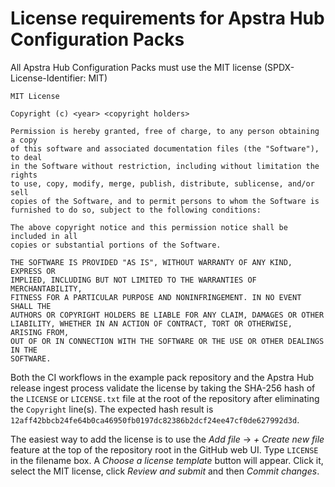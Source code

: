 # License requirements for Apstra Hub Configuration Packs

All Apstra Hub Configuration Packs must use the MIT license (SPDX-License-Identifier: MIT)

```
MIT License

Copyright (c) <year> <copyright holders>

Permission is hereby granted, free of charge, to any person obtaining a copy
of this software and associated documentation files (the "Software"), to deal
in the Software without restriction, including without limitation the rights
to use, copy, modify, merge, publish, distribute, sublicense, and/or sell
copies of the Software, and to permit persons to whom the Software is
furnished to do so, subject to the following conditions:

The above copyright notice and this permission notice shall be included in all
copies or substantial portions of the Software.

THE SOFTWARE IS PROVIDED "AS IS", WITHOUT WARRANTY OF ANY KIND, EXPRESS OR
IMPLIED, INCLUDING BUT NOT LIMITED TO THE WARRANTIES OF MERCHANTABILITY,
FITNESS FOR A PARTICULAR PURPOSE AND NONINFRINGEMENT. IN NO EVENT SHALL THE
AUTHORS OR COPYRIGHT HOLDERS BE LIABLE FOR ANY CLAIM, DAMAGES OR OTHER
LIABILITY, WHETHER IN AN ACTION OF CONTRACT, TORT OR OTHERWISE, ARISING FROM,
OUT OF OR IN CONNECTION WITH THE SOFTWARE OR THE USE OR OTHER DEALINGS IN THE
SOFTWARE.
```

Both the CI workflows in the example pack repository and the Apstra Hub release ingest
process validate the license by taking the SHA-256 hash of the `LICENSE` or `LICENSE.txt`
file at the root of the repository after eliminating the `Copyright` line(s). The expected
hash result is `12aff42bbcb24fe64b0ca46950fb0197dc82386b2dcf24ee47cf0de627992d3d`.

The easiest way to add the license is to use the _Add file_ -> _+ Create new file_ feature
at the top of the repository root in the GitHub web UI. Type `LICENSE` in the filename box.
A _Choose a license template_ button will appear. Click it, select the MIT license, click 
_Review and submit_ and then _Commit changes_.
